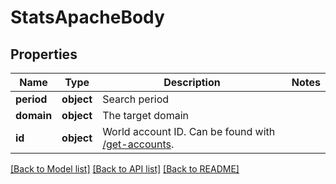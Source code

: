 # StatsApacheBody

## Properties
Name | Type | Description | Notes
------------ | ------------- | ------------- | -------------
**period** | **object** | Search period | 
**domain** | **object** | The target domain | 
**id** | **object** | World account ID. Can be found with [/get-accounts](#operation/getAccounts). | 

[[Back to Model list]](../README.md#documentation-for-models) [[Back to API list]](../README.md#documentation-for-api-endpoints) [[Back to README]](../README.md)

